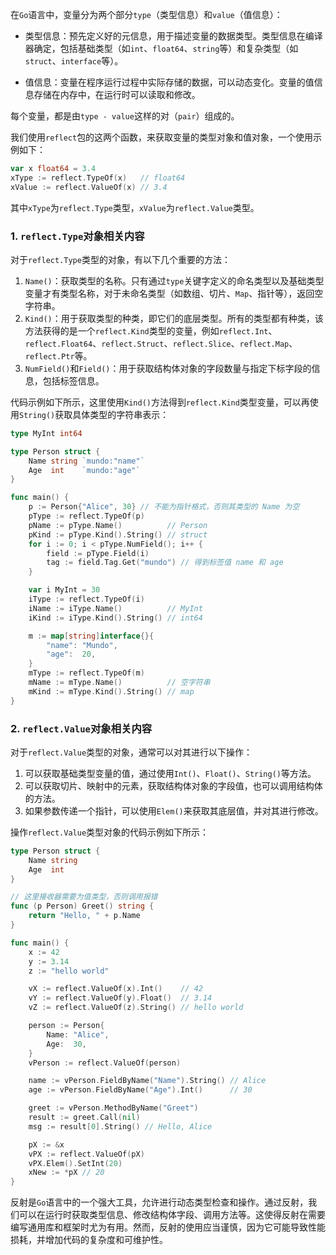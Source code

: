 在`Go`语言中，变量分为两个部分`type`（类型信息）和`value`（值信息）：

- 类型信息：预先定义好的元信息，用于描述变量的数据类型。类型信息在编译器确定，包括基础类型（如`int`、`float64`、`string`等）和复杂类型（如`struct`、`interface`等）。

- 值信息：变量在程序运行过程中实际存储的数据，可以动态变化。变量的值信息存储在内存中，在运行时可以读取和修改。

每个变量，都是由`type - value`这样的对（`pair`）组成的。

我们使用`reflect`包的这两个函数，来获取变量的类型对象和值对象，一个使用示例如下：

```go
var x float64 = 3.4
xType := reflect.TypeOf(x)   // float64
xValue := reflect.ValueOf(x) // 3.4
```

其中`xType`为`reflect.Type`类型，`xValue`为`reflect.Value`类型。

### 1. `reflect.Type`对象相关内容

对于`reflect.Type`类型的对象，有以下几个重要的方法：

1. `Name()`：获取类型的名称。只有通过`type`关键字定义的命名类型以及基础类型变量才有类型名称，对于未命名类型（如数组、切片、`Map`、指针等），返回空字符串。
2. `Kind()`：用于获取类型的种类，即它们的底层类型。所有的类型都有种类，该方法获得的是一个`reflect.Kind`类型的变量，例如`reflect.Int`、`reflect.Float64`、`reflect.Struct`、`reflect.Slice`、`reflect.Map`、`reflect.Ptr`等。
3. `NumField()`和`Field()`：用于获取结构体对象的字段数量与指定下标字段的信息，包括标签信息。

代码示例如下所示，这里使用`Kind()`方法得到`reflect.Kind`类型变量，可以再使用`String()`获取具体类型的字符串表示：

```go
type MyInt int64

type Person struct {
	Name string `mundo:"name"`
	Age  int    `mundo:"age"`
}

func main() {
	p := Person{"Alice", 30} // 不能为指针格式，否则其类型的 Name 为空
	pType := reflect.TypeOf(p)
	pName := pType.Name()          // Person
	pKind := pType.Kind().String() // struct
	for i := 0; i < pType.NumField(); i++ {
		field := pType.Field(i)
		tag := field.Tag.Get("mundo") // 得到标签值 name 和 age
	}

	var i MyInt = 30
	iType := reflect.TypeOf(i)
	iName := iType.Name()          // MyInt
	iKind := iType.Kind().String() // int64

	m := map[string]interface{}{
		"name": "Mundo",
		"age":  20,
	}
	mType := reflect.TypeOf(m)
	mName := mType.Name()          // 空字符串
	mKind := mType.Kind().String() // map
}
```

### 2. `reflect.Value`对象相关内容

对于`reflect.Value`类型的对象，通常可以对其进行以下操作：

1. 可以获取基础类型变量的值，通过使用`Int()`、`Float()`、`String()`等方法。
2. 可以获取切片、映射中的元素，获取结构体对象的字段值，也可以调用结构体的方法。
3. 如果参数传递一个指针，可以使用`Elem()`来获取其底层值，并对其进行修改。

操作`reflect.Value`类型对象的代码示例如下所示：

```go
type Person struct {
	Name string
	Age  int
}

// 这里接收器需要为值类型，否则调用报错
func (p Person) Greet() string {
	return "Hello, " + p.Name
}

func main() {
	x := 42
	y := 3.14
	z := "hello world"

	vX := reflect.ValueOf(x).Int()    // 42
	vY := reflect.ValueOf(y).Float()  // 3.14
	vZ := reflect.ValueOf(z).String() // hello world

	person := Person{
		Name: "Alice",
		Age:  30,
	}
	vPerson := reflect.ValueOf(person)

	name := vPerson.FieldByName("Name").String() // Alice
	age := vPerson.FieldByName("Age").Int()      // 30

	greet := vPerson.MethodByName("Greet")
	result := greet.Call(nil)
	msg := result[0].String() // Hello, Alice

	pX := &x
	vPX := reflect.ValueOf(pX)
	vPX.Elem().SetInt(20)
	xNew := *pX // 20
}
```

反射是`Go`语言中的一个强大工具，允许进行动态类型检查和操作。通过反射，我们可以在运行时获取类型信息、修改结构体字段、调用方法等。这使得反射在需要编写通用库和框架时尤为有用。然而，反射的使用应当谨慎，因为它可能导致性能损耗，并增加代码的复杂度和可维护性。